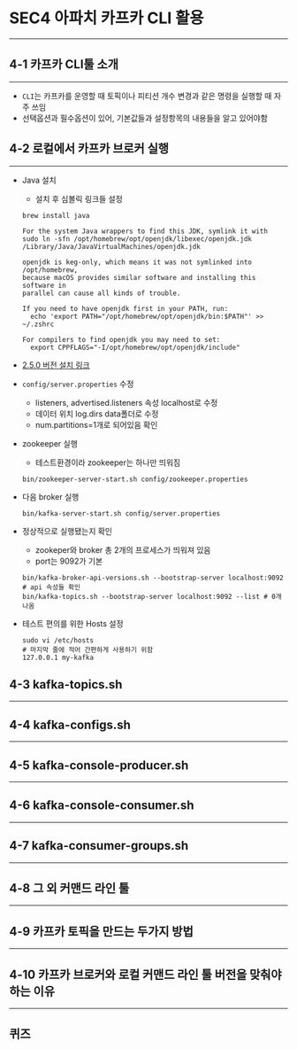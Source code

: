 # SEC4 아파치 카프카 CLI 활용

---

## 4-1 카프카 CLI툴 소개

---

- `CLI`는 카프카를 운영할 때 토픽이나 피티션 개수 변경과 같은 명령을 실행할 때 자주 쓰임
- 선택옵션과 필수옵션이 있어, 기본값들과 설정항목의 내용들을 알고 있어야함

## 4-2 로컬에서 카프카 브로커 실행

---

- Java 설치
  - 설치 후 심볼릭 링크들 설정
  
  ```
  brew install java

  For the system Java wrappers to find this JDK, symlink it with
  sudo ln -sfn /opt/homebrew/opt/openjdk/libexec/openjdk.jdk /Library/Java/JavaVirtualMachines/openjdk.jdk

  openjdk is keg-only, which means it was not symlinked into /opt/homebrew,
  because macOS provides similar software and installing this software in
  parallel can cause all kinds of trouble.

  If you need to have openjdk first in your PATH, run:
    echo 'export PATH="/opt/homebrew/opt/openjdk/bin:$PATH"' >> ~/.zshrc

  For compilers to find openjdk you may need to set:
    export CPPFLAGS="-I/opt/homebrew/opt/openjdk/include"
  ```   

- [2.5.0 버전 설치 링크](https://kafka.apache.org/downloads) 
- `config/server.properties` 수정
  - listeners, advertised.listeners 속성 localhost로 수정
  - 데이터 위치 log.dirs data폴더로 수정
  - num.partitions=1개로 되어있음 확인
- zookeeper 실행
  - 테스트환경이라 zookeeper는 하나만 띄워짐
  
  ```
  bin/zookeeper-server-start.sh config/zookeeper.properties 
  ```

- 다음 broker 실행

  ```
  bin/kafka-server-start.sh config/server.properties
  ```

- 정상적으로 실행됐는지 확인
  - zookeper와 broker 총 2개의 프로세스가 띄워져 있음
  - port는 9092가 기본

  ```
  bin/kafka-broker-api-versions.sh --bootstrap-server localhost:9092 # api 속성들 확인
  bin/kafka-topics.sh --bootstrap-server localhost:9092 --list # 0개 나옴
  ```

- 테스트 편의를 위한 Hosts 설정

  ```
  sudo vi /etc/hosts
  # 마지막 줄에 적어 간편하게 사용하기 위함
  127.0.0.1 my-kafka
  ```

## 4-3 kafka-topics.sh

---

## 4-4 kafka-configs.sh

---

## 4-5 kafka-console-producer.sh

---

## 4-6 kafka-console-consumer.sh

---

## 4-7 kafka-consumer-groups.sh

---

## 4-8 그 외 커맨드 라인 툴

---

## 4-9 카프카 토픽을 만드는 두가지 방법

---

## 4-10 카프카 브로커와 로컬 커맨드 라인 툴 버전을 맞춰야 하는 이유

---

## 퀴즈